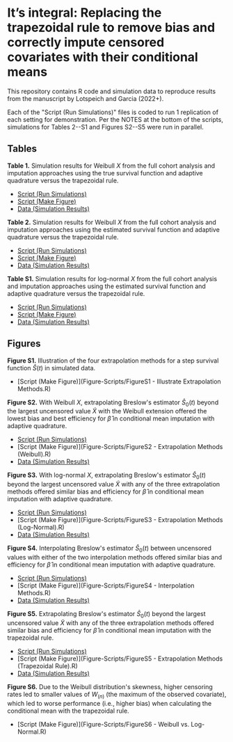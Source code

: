 # It’s integral: Replacing the trapezoidal rule to remove bias and correctly impute censored covariates with their conditional means

This repository contains R code and simulation data to reproduce results from the manuscript by Lotspeich and Garcia (2022+).

Each of the "Script (Run Simulations)" files is coded to run 1 replication of each setting for demonstration. Per the NOTES at the bottom of the scripts, simulations for Tables 2--S1 and Figures S2--S5 were run in parallel.

## Tables 

**Table 1.** Simulation results for Weibull $X$ from the full cohort analysis and imputation approaches using the true survival function and adaptive quadrature versus the trapezoidal rule.
<!-- ![](Tables/Table1.png) -->

  - [Script (Run Simulations)](Sim-Scripts/Table1.R)
  - [Script (Make Figure)](Table-Scripts/Table1-Gold-Standard.R)
  - [Data (Simulation Results)](Table-Data/data_Table1.csv)  

**Table 2.** Simulation results for Weibull $X$ from the full cohort analysis and imputation approaches using the estimated survival function and adaptive quadrature versus the trapezoidal rule.
<!-- ![](Tables/Table2.png) -->

  - [Script (Run Simulations)](Sim-Scripts/Table2.R)
  - [Script (Make Figure)](Table-Scripts/Table2-Estimated-WeibullX.R)
  - [Data (Simulation Results)](Table-Data/data_Table2.csv)  

**Table S1.** Simulation results for log-normal $X$ from the full cohort analysis and imputation approaches using the estimated survival function and adaptive quadrature versus the trapezoidal rule.
<!-- ![](Tables/TableS1.png) -->

  - [Script (Run Simulations)](Sim-Scripts/TableS1.R)
  - [Script (Make Figure)](Table-Scripts/TableS1-Estimated-LogNormal.R)
  - [Data (Simulation Results)](Table-Data/data_TableS1.csv)  

## Figures 

**Figure S1.** Illustration of the four extrapolation methods for a step survival function $\widehat{S}(t)$ in simulated data.

  - [Script (Make Figure)](Figure-Scripts/FigureS1 - Illustrate Extrapolation Methods.R)
  
**Figure S2.** With Weibull $X$, extrapolating Breslow's estimator $\widehat{S}_0(t)$ beyond the largest uncensored value $\widetilde{X}$ with the Weibull extension offered the lowest bias and best efficiency for $\hat{\beta}$ in conditional mean imputation with adaptive quadrature.

  - [Script (Run Simulations)](Sim-Scripts/FigureS2.R)
  - [Script (Make Figure)](Figure-Scripts/FigureS2 - Extrapolation Methods (Weibull).R)
  - [Data (Simulation Results)](Figure-Data/data_FigureS2.R)  

**Figure S3.** With log-normal $X$, extrapolating Breslow's estimator $\widehat{S}_0(t)$ beyond the largest uncensored value $\widetilde{X}$ with any of the three extrapolation methods offered similar bias and efficiency for $\hat{\beta}$ in conditional mean imputation with adaptive quadrature.

  - [Script (Run Simulations)](Sim-Scripts/FigureS3.R)
  - [Script (Make Figure)](Figure-Scripts/FigureS3 - Extrapolation Methods (Log-Normal).R)
  - [Data (Simulation Results)](Figure-Data/data_FigureS3.R)  

**Figure S4.** Interpolating Breslow's estimator $\widehat{S}_0(t)$ between uncensored values with either of the two interpolation methods offered similar bias and efficiency for $\hat{\beta}$ in conditional mean imputation with adaptive quadrature. 

  - [Script (Run Simulations)](Sim-Scripts/FigureS4.R)
  - [Script (Make Figure)](Figure-Scripts/FigureS4 - Interpolation Methods.R)
  - [Data (Simulation Results)](Figure-Data/data_FigureS4.R)  

**Figure S5.** Extrapolating Breslow's estimator $\widehat{S}_0(t)$ beyond the largest uncensored value $\widetilde{X}$ with any of the three extrapolation methods offered similar bias and efficiency for $\hat{\beta}$ in conditional mean imputation with the trapezoidal rule.

  - [Script (Run Simulations)](Sim-Scripts/FigureS5.R)
  - [Script (Make Figure)](Figure-Scripts/FigureS5 - Extrapolation Methods (Trapezoidal Rule).R)
  - [Data (Simulation Results)](Figure-Data/data_FigureS5.R)  

**Figure S6.** Due to the Weibull distribution's skewness, higher censoring rates led to smaller values of $W_{(n)}$ (the maximum of the observed covariate), which led to worse performance (i.e., higher bias) when calculating the conditional mean with the trapezoidal rule.

  - [Script (Make Figure)](Figure-Scripts/FigureS6 - Weibull vs. Log-Normal.R) 
